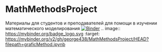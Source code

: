 # MathMethodsProject
Материалы для студентов и преподавателей для помощи в изучении математического моделирования
[![Binder](https://mybinder.org/badge_logo.svg)](https://mybinder.org/v2/gh/george438/MathMethodsProject/HEAD?filepath=graficMethod.ipynb)
.. image:: https://mybinder.org/badge_logo.svg
 :target: https://mybinder.org/v2/gh/george438/MathMethodsProject/HEAD?filepath=graficMethod.ipynb
